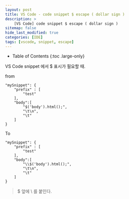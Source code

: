 ```yaml
---
layout: post
title: VS Code - code snippet $ escape ( dollar sign )
description: >
    [VS Code] code snippet $ escape ( dollar sign )
sitemap: false
hide_last_modified: true
categories: [IDE]
tags: [vscode, snippet, escape]
---
```


- Table of Contents
{:toc .large-only}

VS Code snippet 에서 $ 표시가 필요할 때.

from
```
"mySnippet": {
	"prefix" : [
    	"test"
    ],
    "body":[
    	"$('body').html();",
        "\t\n",
        "\t"
    ]
}
```

To
```
"mySnippet": {
	"prefix" : [
    	"test"
    ],
    "body":[
    	"\\$('body').html();",
        "\t\n",
        "\t"
    ]
}
```

> $ 앞에 \\ 를 붙인다.